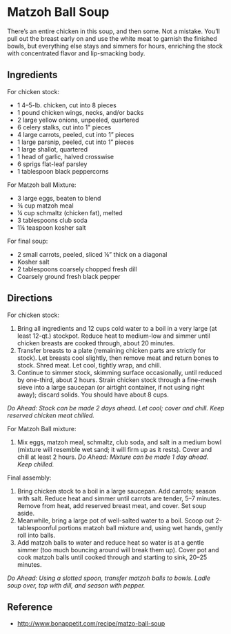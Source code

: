# Matzoh Ball Soup
There’s an entire chicken in this soup, and then some. Not a mistake. You’ll pull out the breast early on and use the white meat to garnish the finished bowls, but everything else stays and simmers for hours, enriching the stock with concentrated flavor and lip-smacking body.

## Ingredients
For chicken stock: 
* 1 4–5-lb. chicken, cut into 8 pieces
* 1 pound chicken wings, necks, and/or backs
* 2 large yellow onions, unpeeled, quartered
* 6 celery stalks, cut into 1" pieces
* 4 large carrots, peeled, cut into 1” pieces
* 1 large parsnip, peeled, cut into 1” pieces
* 1 large shallot, quartered
* 1 head of garlic, halved crosswise
* 6 sprigs flat-leaf parsley
* 1 tablespoon black peppercorns

For Matzoh ball Mixture:
* 3 large eggs, beaten to blend
* ¾ cup matzoh meal
* ¼ cup schmaltz (chicken fat), melted
* 3 tablespoons club soda
* 1¼ teaspoon kosher salt

For final soup:
* 2 small carrots, peeled, sliced ¼” thick on a diagonal
* Kosher salt
* 2 tablespoons coarsely chopped fresh dill
* Coarsely ground fresh black pepper

## Directions
For chicken stock:
1. Bring all ingredients and 12 cups cold water to a boil in a very large (at least 12-qt.) stockpot. Reduce heat to medium-low and simmer until chicken breasts are cooked through, about 20 minutes.
2. Transfer breasts to a plate (remaining chicken parts are strictly for stock). Let breasts cool slightly, then remove meat and return bones to stock. Shred meat. Let cool, tightly wrap, and chill.
3. Continue to simmer stock, skimming surface occasionally, until reduced by one-third, about 2 hours. Strain chicken stock through a fine-mesh sieve into a large saucepan (or airtight container, if not using right away); discard solids. You should have about 8 cups.

*Do Ahead: Stock can be made 2 days ahead. Let cool; cover and chill. Keep reserved chicken meat chilled.*

For Matzoh Ball mixture:
1. Mix eggs, matzoh meal, schmaltz, club soda, and salt in a medium bowl (mixture will resemble wet sand; it will firm up as it rests). Cover and chill at least 2 hours.
*Do Ahead: Mixture can be made 1 day ahead. Keep chilled.*

Final assembly:
1. Bring chicken stock to a boil in a large saucepan. Add carrots; season with salt. Reduce heat and simmer until carrots are tender, 5–7 minutes. Remove from heat, add reserved breast meat, and cover. Set soup aside.
2. Meanwhile, bring a large pot of well-salted water to a boil. Scoop out 2-tablespoonful portions matzoh ball mixture and, using wet hands, gently roll into balls.
3. Add matzoh balls to water and reduce heat so water is at a gentle simmer (too much bouncing around will break them up). Cover pot and cook matzoh balls until cooked through and starting to sink, 20–25 minutes.

*Do Ahead: Using a slotted spoon, transfer matzoh balls to bowls. Ladle soup over, top with dill, and season with pepper.*

## Reference
* http://www.bonappetit.com/recipe/matzo-ball-soup

